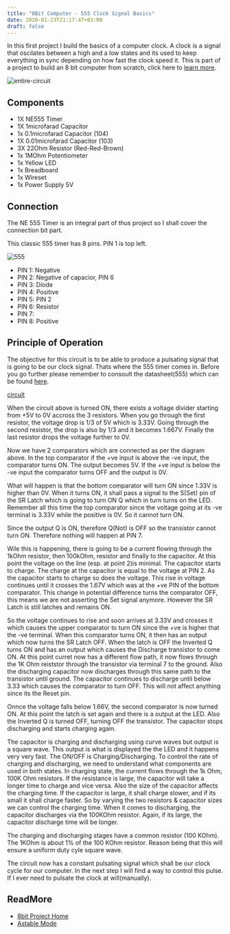 ```yaml
---
title: "8Bit Computer - 555 Clock Signal Basics"
date: 2020-01-23T21:17:47+03:00
draft: false
---
```

In this first project I build the basics of a computer clock. A clock is a signal that oscilates
between a high and a low states and its used to keep everything in sync depending on how
fast the clock speed it. This is part of a project to build an 8 bit computer from scratch, click
here to [learn more](https://wilfred.githuka.com/post/8bit).

![entire-circuit](/img/8/entire_circuit.JPG)

## Components

* 1X NE555 Timer
* 1X 1microfarad Capacitor
* 1x 0.1microfarad Capacitor (104)
* 1X 0.01microfarad Capacitor (103)
* 3X 22Ohm Resistor (Red-Red-Brown)
* 1x 1MOhm Potentiometer
* 1x Yellow LED
* 1x Breadboard
* 1x Wireset
* 1x Power Supply 5V

## Connection

The NE 555 Timer is an integral part of thus project so I shall cover the connection bit part.

This classic 555 timer has 8 pins. PIN 1 is top left.

![555](/img/8/555_focus_2.JPG)

* PIN 1: Negative
* PIN 2: Negative of capacior, PIN 6
* PIN 3: Diode
* PIN 4: Positive
* PIN 5: PIN 2
* PIN 6: Resistor
* PIN 7: 
* PIN 8: Positive

## Principle of Operation

The objective for this circuit is to be able to produce a pulsating signal that
is going to be our clock signal. Thats where the 555 timer comes in. Before you go
further please remember to consoult the datasheet(555) which can be found [here](http://www.ti.com/lit/ds/symlink/lm555.pdf).

[circuit](/img/8/555_circuit.jpg)

When the circuit above is turned ON, there exists a voltage divider starting from +5V
to 0V accross the 3 resistors. When you go through the first resistor, the voltage 
drop is 1/3 of 5V which is 3.33V. Going through the second resistor, the drop is also
by 1/3 and it becomes 1.667V. Finally the last resistor drops the voltage further
to 0V.

Now we have 2 comparators which are connected as per the diagram above. In the top comparator
if the +ve input is above the -ve input, the comparator turns ON. The output becomes 5V.
If the +ve input is below the -ve input the comparator turns OFF and the output is 0V.

What will happen is that the bottom comparator will turn ON since 1.33V is higher than 0V. When
it turns ON, it shall pass a signal to the S(Set) pin of the SR Latch which is going to
turn ON Q which in turn turns on the LED. Remember all this time the top comparator since the voltage
going at its -ve terminal is 3.33V while the positive is 0V. So it cannot turn ON.

Since the output Q is ON, therefore Q(Not) is OFF so the transistor cannot turn ON. Therefore nothing 
will happen at PIN 7.

Wile this is happening, there is going to be a current flowing through the 1kOhm resistor, then 100kOhm,
resistor and finally to the capacitor. At this point the voltage on the line (esp. at point 2)is minimal. 
The capacitor starts to charge. The charge at the capacitor is equal to the voltage at PIN 2. As the capacitor
starts to charge so does the voltage. This rise in voltage continues until it crosses the 1.67V which was at the 
+ve PIN of the bottom comparator. This change in potential difference turns the comparator OFF, this means
we are not asserting the Set signal anymore. However the SR Latch is still latches and remains ON. 

So the voltage continues to rise and soon arrives at 3.33V and crosses it which causes the upper comparator
to turn ON since the +ve is higher that the -ve terminal. When this comparator turns ON, it then has an output
which now turns the SR Latch OFF. When the latch is OFF the Inverted Q turns ON and has an output which causes
the Discharge transistor to come ON. At this point curret now has a different flow path, it now flows through
the 1K Ohm reiststor through the transistor via terminal 7 to the ground. Also the discharging capacitor now discharges
through this same path to the transistor until ground. The capacitor continues to discharge until below 3.33 which
causes the comparator to turn OFF. This will not affect anything since its the Reset pin.

Onnce the voltage falls below 1.66V, the second comparator is now turned ON. At this point the latch is set again and
there is a output at the LED. Also the Inverted Q is turned OFF, turning OFF the transistor. The capacitor stops
discharging and starts charging again. 

The capacitor is charging and discharging using curve waves but output is a square wave. This output is what is
displayed the the LED and it happens very very fast. The ON/OFF is Charging/Discharging. To control the rate of charging 
and discharging, we need to understand what components are used in both states. In charging state, the current flows
through the 1k Ohm, 100K Ohm resistors. If the resistance is large, the capacitor will take a longer time to charge and vice
versa. Also the size of the capacitor affects the charging time. If the capacitor is large, it shall charge slower, 
and if its small it shall charge faster. So by varying the two resistors & capacitor sizes we can control the charging 
time. When it comes to discharging, the capacitor discharges via the 100KOhm resistor. Again, if its large, the capacitor
discharge time will be longer.

The charging and discharging stages have a common resistor (100 KOhm). The 1KOhm is about 1% of the 100 KOhm resistor. Reason
being that this will ensure a uniform duty cyle square wave.

The circuit now has a constant pulsating signal which shall be our clock cycle for our computer. In the next step I will
find a way to control this pulse. If I ever need to pulsate the clock at will(manually).

## ReadMore

* [8bit Project Home](https://wilfred.githuka.com/post/8bit-home/)
* [Astable Mode](https://wilfred.githuka.com/post/555/)
